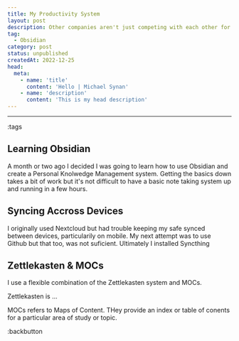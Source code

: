 ```yaml
---
title: My Productivity System
layout: post
description: Other companies aren't just competing with each other for our attention, but with us directly.
tag: 
  - Obsidian
category: post
status: unpublished
createdAt: 2022-12-25
head:  
  meta:    
    - name: 'title'      
      content: 'Hello | Michael Synan'    
    - name: 'description'      
      content: 'This is my head description'    
---
```

<hr class="separator" />

:tags

## Learning Obsidian
A month or two ago I decided I was going to learn how to use Obsidian and create a Personal Knolwedge Management system. Getting the basics down takes a bit of work but it's not difficult to have a basic note taking system up and running in a few hours. 

## Syncing Accross Devices
I originally used Nextcloud but had trouble keeping my safe synced between devices, particularily on mobile. My next attempt was to use Github but that too, was not suficient. Ultimately I installed Syncthing

## Zettlekasten & MOCs
I use a flexible combination of the Zettlekasten system and MOCs. 

Zettlekasten is ...

MOCs refers to Maps of Content. THey provide an index or table of conents for a particular area of study or topic.

:backbutton